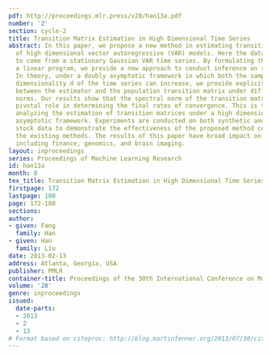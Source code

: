 ```yaml
---
pdf: http://proceedings.mlr.press/v28/han13a.pdf
number: '2'
section: cycle-2
title: Transition Matrix Estimation in High Dimensional Time Series
abstract: In this paper, we propose a new method in estimating transition matrices
  of high dimensional vector autoregressive (VAR) models. Here the data are assumed
  to come from a stationary Gaussian VAR time series. By formulating the problem as
  a linear program, we provide a new approach to conduct inference on such models.
  In theory, under a doubly asymptotic framework in which both the sample size T and
  dimensionality d of the time series can increase, we provide explicit rates of convergence
  between the estimator and the population transition matrix under different matrix
  norms. Our results show that the spectral norm of the transition matrix plays a
  pivotal role in determining the final rates of convergence. This is the first work
  analyzing the estimation of transition matrices under a high dimensional doubly
  asymptotic framework. Experiments are conducted on both synthetic and real-world
  stock data to demonstrate the effectiveness of the proposed method compared with
  the existing methods. The results of this paper have broad impact on different applications,
  including finance, genomics, and brain imaging.
layout: inproceedings
series: Proceedings of Machine Learning Research
id: han13a
month: 0
tex_title: Transition Matrix Estimation in High Dimensional Time Series
firstpage: 172
lastpage: 180
page: 172-180
sections: 
author:
- given: Fang
  family: Han
- given: Han
  family: Liu
date: 2013-02-13
address: Atlanta, Georgia, USA
publisher: PMLR
container-title: Proceedings of the 30th International Conference on Machine Learning
volume: '28'
genre: inproceedings
issued:
  date-parts:
  - 2013
  - 2
  - 13
# Format based on citeproc: http://blog.martinfenner.org/2013/07/30/citeproc-yaml-for-bibliographies/
---
```

